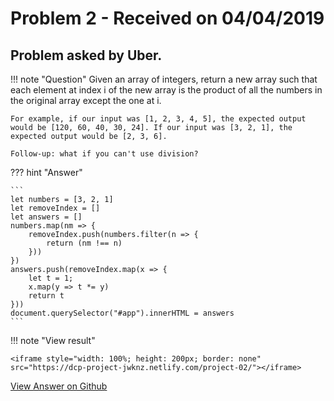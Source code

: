 # Problem 2 - Received on 04/04/2019

## Problem asked by Uber.

!!! note "Question"
    Given an array of integers, return a new array such that each element at index i of the new array is the product of all the numbers in the original array except the one at i.

    For example, if our input was [1, 2, 3, 4, 5], the expected output would be [120, 60, 40, 30, 24]. If our input was [3, 2, 1], the expected output would be [2, 3, 6].

    Follow-up: what if you can't use division?

??? hint "Answer"

    ```
    let numbers = [3, 2, 1]
    let removeIndex = []
    let answers = []
    numbers.map(nm => {
        removeIndex.push(numbers.filter(n => {
            return (nm !== n)
        }))
    })
    answers.push(removeIndex.map(x => {
        let t = 1;
        x.map(y => t *= y)
        return t
    }))
    document.querySelector("#app").innerHTML = answers
    ```

!!! note "View result"

    <iframe style="width: 100%; height: 200px; border: none" src="https://dcp-project-jwknz.netlify.com/project-02/"></iframe>


<a class="btn btn-primary text-white" href="https://github.com/jwknz/dcp.jwk.nz/blob/master/projects/project-02/index.html" target="_blank">View Answer on Github</a>